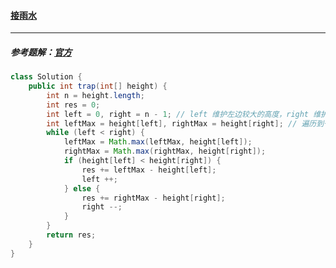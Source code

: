 #### <a href="https://leetcode.cn/problems/trapping-rain-water/">接雨水</a>

--------------

##### 参考题解：[官方](https://leetcode.cn/problems/trapping-rain-water/solution/jie-yu-shui-by-leetcode-solution-tuvc/)

```java
class Solution {
    public int trap(int[] height) {
        int n = height.length;
        int res = 0;
        int left = 0, right = n - 1; // left 维护左边较大的高度，right 维护右边较大的高度
        int leftMax = height[left], rightMax = height[right]; // 遍历到一个凹槽时，总是由 Math.min(leftMax, rightMax) 决定垂直面积
        while (left < right) {
            leftMax = Math.max(leftMax, height[left]);
            rightMax = Math.max(rightMax, height[right]);
            if (height[left] < height[right]) {
                res += leftMax - height[left];
                left ++;
            } else {
                res += rightMax - height[right];
                right --;
            }
        }
        return res;
    }
}
```


